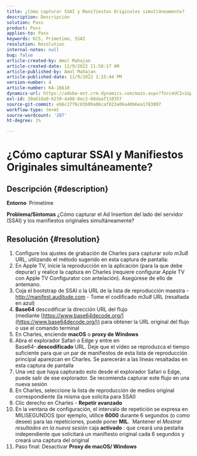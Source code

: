 ```yaml
---
title: ¿Cómo capturar SSAI y Manifiestos Originales simultáneamente?
description: Descripción
solution: Pass
product: Pass
applies-to: Pass
keywords: KCS, Primetime, SSAI
resolution: Resolution
internal-notes: null
bug: false
article-created-by: Amol Mahajan
article-created-date: 11/9/2022 11:58:17 AM
article-published-by: Amol Mahajan
article-published-date: 11/9/2022 1:15:44 PM
version-number: 4
article-number: KA-16610
dynamics-url: https://adobe-ent.crm.dynamics.com/main.aspx?forceUCI=1&pagetype=entityrecord&etn=knowledgearticle&id=0a56cac8-2560-ed11-9561-6045bd006268
exl-id: 20a61da0-6239-4a98-8ec2-60daaf110357
source-git-commit: eb6c1ff6c03b09a06caf822e06a40b6ea1783897
workflow-type: tm+mt
source-wordcount: '287'
ht-degree: 1%

---
```


# ¿Cómo capturar SSAI y Manifiestos Originales simultáneamente?

## Descripción {#description}

<b>Entorno </b>
Primetime


<b>Problema/Síntomas</b>
¿Cómo capturar el Ad Insertion del lado del servidor (SSAI) y los manifiestos originales simultáneamente?


## Resolución {#resolution}


1. Configure los ajustes de grabación de Charles para capturar solo *m3u8* URL, utilizando el método sugerido en esta captura de pantalla:
2. En Apple TV, inicie la reproducción en la aplicación (para la que debe depurar) y realice la captura en Charles (requiere configurar Apple TV con Apple TV Configurator con antelación). Asegúrese de ello de antemano.
3. Coja el bootstrap de SSAI o la URL de la lista de reproducción maestra - http://manifest.auditude.com - Tome el codificado *m3u8* URL (resaltada en azul)
4. <b>Base64</b> descodificar la dirección URL del flujo (mediante [https://www.base64decode.org/](https://www.base64decode.org/)) para obtener la URL original del flujo o use el comando terminal
5. En Charles, enciende <b>macOS</b> o <b>proxy de Windows</b>
6. Abra el explorador Safari o Edge y entre en Base64-.<b>descodificado</b> URL. Deje que el vídeo se reproduzca el tiempo suficiente para que un par de manifiestos de esta lista de reproducción principal aparezcan en Charles. Se parecerán a las líneas resaltadas en esta captura de pantalla
7. Una vez que haya capturado esto desde el explorador Safari o Edge, puede salir de ese explorador. Se recomienda capturar este flujo en una nueva sesión
8. En Charles, seleccione la lista de reproducción de medios original correspondiente (la misma que solicita para SSAI)
9. Clic derecho en Charles - <b>Repetir avanzado</b>
10. En la ventana de configuración, el intervalo de repetición se expresa en MILISEGUNDOS (por ejemplo, utilice <b>6000</b> durante 6 segundos (o como desee) para las repeticiones, puede poner <b>MIL</b>.  Mantener el *Mostrar resultados en la nueva sesión* caja <b>activado</b> : que creará una pestaña independiente que solicitará un manifiesto original cada 6 segundos y creará una captura del original
11. Paso final: Desactivar <b>Proxy de macOS/ Windows</b>
